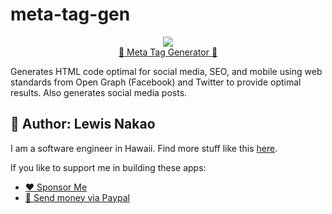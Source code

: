 # meta-tag-gen
<p align="center">
  <img src="https://lewdev.github.io/apps/meta-tag-gen/favicon/android-chrome-192x192.png"/><br/>
  <a href="https://lewdev.github.io/apps/meta-tag-gen/">🤖 Meta Tag Generator 🤖</a>
</p>

Generates HTML code optimal for social media, SEO, and mobile using web standards from Open Graph (Facebook) and Twitter to provide optimal results. Also generates social media posts.

## 👤 Author: Lewis Nakao
I am a software engineer in Hawaii. Find more stuff like this [here](https://lewdev.github.io).

If you like to support me in building these apps:</p>

* [❤️ Sponsor Me](https://github.com/sponsors/lewdev)
* [💸 Send money via Paypal](https://paypal.me/lewisnakao)
